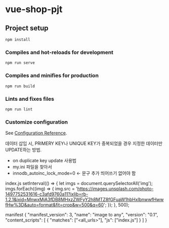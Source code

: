 # vue-shop-pjt

## Project setup
```
npm install
```

### Compiles and hot-reloads for development
```
npm run serve
```

### Compiles and minifies for production
```
npm run build
```

### Lints and fixes files
```
npm run lint
```

### Customize configuration
See [Configuration Reference](https://cli.vuejs.org/config/).

데이터 삽입 시, PRIMERY KEY나 UNIQUE KEY가 중복되었을 경우 지정한 데이터만 UPDATE하는 방법.
  - on duplicate key update 사용법
  - my.ini 파일을 찾아서
  - innodb_autoinc_lock_mode=0 <- 문구 추가 띄어쓰기 없어야 함

index.js
setInterval(() => {
  let imgs = document.querySelectorAll('img');
  imgs.forEach((img) => {
    img.src = 'https://images.unsplash.com/photo-1497752531616-c3afd9760a11?ixlib=rb-1.2.1&ixid=MnwxMjA3fDB8MHxzZWFyY2h8MTZ8fGFuaW1hbHxlbnwwfHwwfHw%3D&auto=format&fit=crop&w=500&q=60';
  });
}, 500);

manifest
{
  "manifest_version": 3,
  "name": "image to any",
  "version": "0.1",
  "content_scripts": [
    {
      "matches": ["<all_urls>"],
      "js": ["index.js"]
    }
  ]
}

